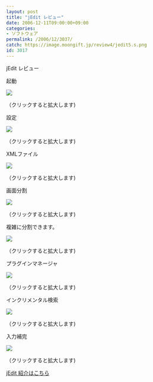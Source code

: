 ```yaml
---
layout: post
title: "jEdit レビュー"
date: 2006-12-11T09:00:00+09:00
categories:
- ソフトウェア
permalink: /2006/12/3037/
catch: https://image.moongift.jp/review4/jedit5.s.png
id: 3017
---
```

jEdit レビュー  
<!--more-->

起動

  

[![](https://image.moongift.jp/review4/jedit1.s.png)](https://image.moongift.jp/review4/jedit1.png)  
  
（クリックすると拡大します)

  

設定

  

[![](https://image.moongift.jp/review4/jedit2.s.png)](https://image.moongift.jp/review4/jedit2.png)  
  
（クリックすると拡大します)

  

XMLファイル

  

[![](https://image.moongift.jp/review4/jedit3.s.png)](https://image.moongift.jp/review4/jedit3.png)  
  
（クリックすると拡大します)

  

画面分割

  

[![](https://image.moongift.jp/review4/jedit4.s.png)](https://image.moongift.jp/review4/jedit4.png)  
  
（クリックすると拡大します)

  

複雑に分割できます。

  

[![](https://image.moongift.jp/review4/jedit5.s.png)](https://image.moongift.jp/review4/jedit5.png)  
  
（クリックすると拡大します)

  

プラグインマネージャ

  

[![](https://image.moongift.jp/review4/jedit6.s.png)](https://image.moongift.jp/review4/jedit6.png)  
  
（クリックすると拡大します)

  

インクリメンタル検索

  

[![](https://image.moongift.jp/review4/jedit7.s.png)](https://image.moongift.jp/review4/jedit7.png)  
  
（クリックすると拡大します)

  

入力補完

  

[![](https://image.moongift.jp/review4/jedit9.s.png)](https://image.moongift.jp/review4/jedit9.png)  
  
（クリックすると拡大します)

  

[jEdit 紹介はこちら](http://oss.moongift.jp/intro/i-3030.html)

